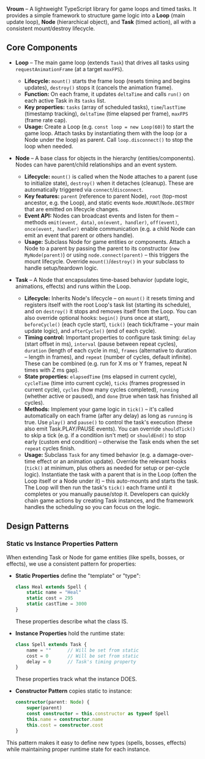 **Vroum** – A lightweight TypeScript library for game loops and timed tasks. It provides a simple framework to structure game logic into a **Loop** (main update loop), **Node** (hierarchical object), and **Task** (timed action), all with a consistent mount/destroy lifecycle.

## Core Components

- **Loop** – The main game loop (extends `Task`) that drives all tasks using `requestAnimationFrame` (at a target `maxFPS`).  
  - **Lifecycle:** `mount()` starts the frame loop (resets timing and begins updates), `destroy()` stops it (cancels the animation frame).  
  - **Function:** On each frame, it updates `deltaTime` and calls `run()` on each active Task in its `tasks` list.  
  - **Key properties:** `tasks` (array of scheduled tasks), `time`/`lastTime` (timestamp tracking), `deltaTime` (time elapsed per frame), `maxFPS` (frame rate cap).  
  - **Usage:** Create a Loop (e.g. `const loop = new Loop(60)`) to start the game loop. Attach tasks by instantiating them with the loop (or a Node under the loop) as parent. Call `loop.disconnect()` to stop the loop when needed.

- **Node** – A base class for objects in the hierarchy (entities/components). Nodes can have parent/child relationships and an event system.  
  - **Lifecycle:** `mount()` is called when the Node attaches to a parent (use to initialize state), `destroy()` when it detaches (cleanup). These are automatically triggered via `connect`/`disconnect`.  
  - **Key features:** `parent` (reference to parent Node), `root` (top-most ancestor, e.g. the Loop), and static events `Node.MOUNT`/`Node.DESTROY` that are emitted on lifecycle changes.  
  - **Event API:** Nodes can broadcast events and listen for them – methods `emit(event, data)`, `on(event, handler)`, `off(event)`, `once(event, handler)` enable communication (e.g. a child Node can emit an event that parent or others handle).  
  - **Usage:** Subclass Node for game entities or components. Attach a Node to a parent by passing the parent to its constructor (`new MyNode(parent)`) or using `node.connect(parent)` – this triggers the mount lifecycle. Override `mount()`/`destroy()` in your subclass to handle setup/teardown logic.

- **Task** – A Node that encapsulates time-based behavior (update logic, animations, effects) and runs within the Loop.  
  - **Lifecycle:** Inherits Node's lifecycle – on `mount()` it resets timing and registers itself with the root Loop's task list (starting its schedule), and on `destroy()` it stops and removes itself from the Loop. You can also override optional hooks: `begin()` (runs once at start), `beforeCycle()` (each cycle start), `tick()` (each tick/frame – your main update logic), and `afterCycle()` (end of each cycle).  
  - **Timing control:** Important properties to configure task timing: `delay` (start offset in ms), `interval` (pause between repeat cycles), `duration` (length of each cycle in ms), `frames` (alternative to duration – length in frames), and `repeat` (number of cycles, default infinite). These can be combined (e.g. run for X ms or Y frames, repeat N times with Z ms gap).  
  - **State properties:** `elapsedTime` (ms elapsed in current cycle), `cycleTime` (time into current cycle), `ticks` (frames progressed in current cycle), `cycles` (how many cycles completed), `running` (whether active or paused), and `done` (true when task has finished all cycles).  
  - **Methods:** Implement your game logic in `tick()` – it's called automatically on each frame (after any delay) as long as `running` is true. Use `play()` and `pause()` to control the task's execution (these also emit Task.PLAY/PAUSE events). You can override `shouldTick()` to skip a tick (e.g. if a condition isn't met) or `shouldEnd()` to stop early (custom end condition) – otherwise the Task ends when the set `repeat` cycles finish.  
  - **Usage:** Subclass `Task` for any timed behavior (e.g. a damage-over-time effect or an animation update). Override the relevant hooks (`tick()` at minimum, plus others as needed for setup or per-cycle logic). Instantiate the task with a parent that is in the Loop (often the Loop itself or a Node under it) – this auto-mounts and starts the task. The Loop will then run the task's `tick()` each frame until it completes or you manually pause/stop it. Developers can quickly chain game actions by creating Task instances, and the framework handles the scheduling so you can focus on the logic.

## Design Patterns

### Static vs Instance Properties Pattern

When extending Task or Node for game entities (like spells, bosses, or effects), we use a consistent pattern for properties:

- **Static Properties** define the "template" or "type":
  ```typescript
  class Heal extends Spell {
      static name = "Heal"
      static cost = 295
      static castTime = 3000
  }
  ```
  These properties describe what the class IS.

- **Instance Properties** hold the runtime state:
  ```typescript
  class Spell extends Task {
      name = ""      // Will be set from static
      cost = 0       // Will be set from static
      delay = 0      // Task's timing property
  }
  ```
  These properties track what the instance DOES.

- **Constructor Pattern** copies static to instance:
  ```typescript
  constructor(parent: Node) {
      super(parent)
      const constructor = this.constructor as typeof Spell
      this.name = constructor.name
      this.cost = constructor.cost
  }
  ```

This pattern makes it easy to define new types (spells, bosses, effects) while maintaining proper runtime state for each instance.